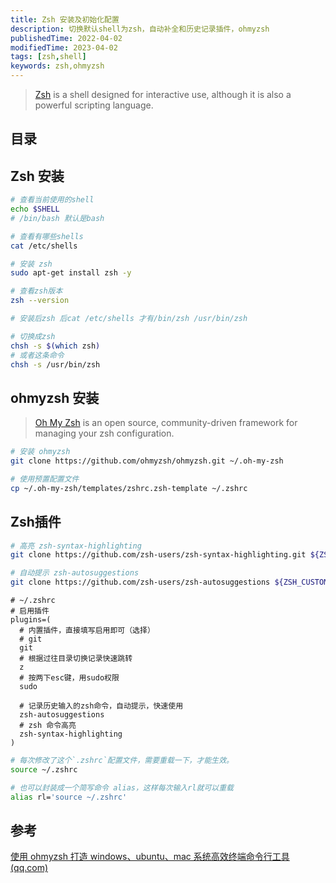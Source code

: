```yaml
---
title: Zsh 安装及初始化配置
description: 切换默认shell为zsh，自动补全和历史记录插件，ohmyzsh
publishedTime: 2022-04-02
modifiedTime: 2023-04-02
tags: [zsh,shell]
keywords: zsh,ohmyzsh
---
```


> [Zsh](https://zsh.sourceforge.io/) is a shell designed for interactive use, although it is also a powerful scripting language.

## 目录

## Zsh 安装

```bash
# 查看当前使用的shell
echo $SHELL
# /bin/bash 默认是bash

# 查看有哪些shells
cat /etc/shells

# 安装 zsh
sudo apt-get install zsh -y

# 查看zsh版本
zsh --version

# 安装后zsh 后cat /etc/shells 才有/bin/zsh /usr/bin/zsh

# 切换成zsh
chsh -s $(which zsh)
# 或者这条命令
chsh -s /usr/bin/zsh
```

## ohmyzsh 安装

> [Oh My Zsh](https://github.com/ohmyzsh/ohmyzsh) is an open source, community-driven framework for managing your zsh configuration.


```bash
# 安装 ohmyzsh
git clone https://github.com/ohmyzsh/ohmyzsh.git ~/.oh-my-zsh

# 使用预置配置文件
cp ~/.oh-my-zsh/templates/zshrc.zsh-template ~/.zshrc
```

## Zsh插件

```bash
# 高亮 zsh-syntax-highlighting
git clone https://github.com/zsh-users/zsh-syntax-highlighting.git ${ZSH_CUSTOM:-~/.oh-my-zsh/custom}/plugins/zsh-syntax-highlighting

# 自动提示 zsh-autosuggestions
git clone https://github.com/zsh-users/zsh-autosuggestions ${ZSH_CUSTOM:-~/.oh-my-zsh/custom}/plugins/zsh-autosuggestions
```

```shell
# ~/.zshrc
# 启用插件
plugins=(
  # 内置插件，直接填写启用即可（选择）
  # git
  git
  # 根据过往目录切换记录快速跳转
  z
  # 按两下esc键，用sudo权限
  sudo

  # 记录历史输入的zsh命令，自动提示，快速使用
  zsh-autosuggestions
  # zsh 命令高亮
  zsh-syntax-highlighting
)
```

```bash
# 每次修改了这个`.zshrc`配置文件，需要重载一下，才能生效。
source ~/.zshrc

# 也可以封装成一个简写命令 alias，这样每次输入rl就可以重载
alias rl='source ~/.zshrc'
```

## 参考

[使用 ohmyzsh 打造 windows、ubuntu、mac 系统高效终端命令行工具 (qq.com)](https://mp.weixin.qq.com/s/MHngeDABRV3z2HmN5DRrEw)
